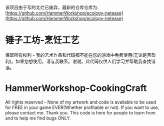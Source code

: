 <!--
 * @Description: your project
 * @version: 1.0
 * @Author: Pionpill
 * @LastEditors: Pionpill
 * @Date: 2022-05-23 10:14:04
 * @LastEditTime: 2022-05-23 10:15:47
-->

该项目由于写的太烂已废弃，最新的仓库仓库为: [https://github.com/HammerWorkshop/ecology-netease](https://github.com/HammerWorkshop/ecology-netease)

# 锤子工坊-烹饪工艺
保留所有权利 - 我的艺术作品和代码都不能在您的游戏中免费使用(无论是否盈利)。如果您想使用，请与我联系。谢谢。此代码仅供人们学习并帮助我查找错误。

# HammerWorkshop-CookingCraft
All rights reserved - None of my artwork and code is available to be used for FREE in your game EVER(Whether profitable or not). If you want to use, please contact me. Thank you. This code is here for people to learn from and to help me find bugs ONLY.
